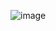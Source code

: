 ![image](https://github.com/johnpaul-sun/ipt-nuxt/assets/104751512/07e0c831-73ec-4086-b75b-006ca031b05e)
